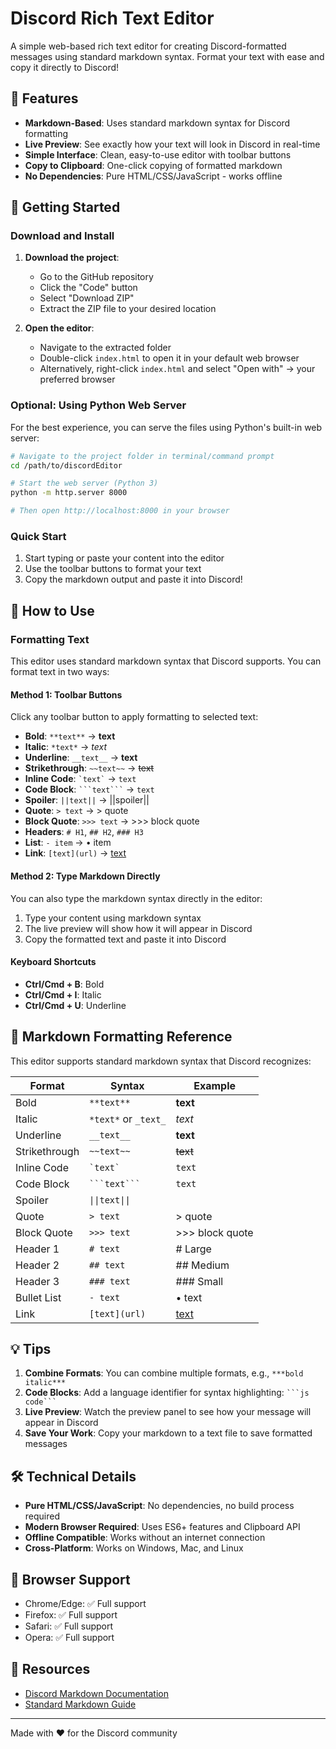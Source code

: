 # Discord Rich Text Editor

A simple web-based rich text editor for creating Discord-formatted messages using standard markdown syntax. Format your text with ease and copy it directly to Discord!

## 🌟 Features

- **Markdown-Based**: Uses standard markdown syntax for Discord formatting
- **Live Preview**: See exactly how your text will look in Discord in real-time
- **Simple Interface**: Clean, easy-to-use editor with toolbar buttons
- **Copy to Clipboard**: One-click copying of formatted markdown
- **No Dependencies**: Pure HTML/CSS/JavaScript - works offline

## 🚀 Getting Started

### Download and Install

1. **Download the project**:
   - Go to the GitHub repository
   - Click the "Code" button
   - Select "Download ZIP"
   - Extract the ZIP file to your desired location

2. **Open the editor**:
   - Navigate to the extracted folder
   - Double-click `index.html` to open it in your default web browser
   - Alternatively, right-click `index.html` and select "Open with" → your preferred browser

### Optional: Using Python Web Server

For the best experience, you can serve the files using Python's built-in web server:

```bash
# Navigate to the project folder in terminal/command prompt
cd /path/to/discordEditor

# Start the web server (Python 3)
python -m http.server 8000

# Then open http://localhost:8000 in your browser
```

### Quick Start

1. Start typing or paste your content into the editor
2. Use the toolbar buttons to format your text
3. Copy the markdown output and paste it into Discord!

## 📝 How to Use

### Formatting Text

This editor uses standard markdown syntax that Discord supports. You can format text in two ways:

#### Method 1: Toolbar Buttons
Click any toolbar button to apply formatting to selected text:

- **Bold**: `**text**` → **text**
- **Italic**: `*text*` → *text*
- **Underline**: `__text__` → __text__
- **Strikethrough**: `~~text~~` → ~~text~~
- **Inline Code**: `` `text` `` → `text`
- **Code Block**: ` ```text``` ` → ```text```
- **Spoiler**: `||text||` → ||spoiler||
- **Quote**: `> text` → > quote
- **Block Quote**: `>>> text` → >>> block quote
- **Headers**: `# H1`, `## H2`, `### H3`
- **List**: `- item` → • item
- **Link**: `[text](url)` → [text](url)

#### Method 2: Type Markdown Directly
You can also type the markdown syntax directly in the editor:

1. Type your content using markdown syntax
2. The live preview will show how it will appear in Discord
3. Copy the formatted text and paste it into Discord

#### Keyboard Shortcuts
- **Ctrl/Cmd + B**: Bold
- **Ctrl/Cmd + I**: Italic
- **Ctrl/Cmd + U**: Underline

## 🎨 Markdown Formatting Reference

This editor supports standard markdown syntax that Discord recognizes:

| Format | Syntax | Example |
|--------|--------|---------|
| Bold | `**text**` | **text** |
| Italic | `*text*` or `_text_` | *text* |
| Underline | `__text__` | __text__ |
| Strikethrough | `~~text~~` | ~~text~~ |
| Inline Code | `` `text` `` | `text` |
| Code Block | ` ```text``` ` | ```text``` |
| Spoiler | `\|\|text\|\|` | ||spoiler|| |
| Quote | `> text` | > quote |
| Block Quote | `>>> text` | >>> block quote |
| Header 1 | `# text` | # Large |
| Header 2 | `## text` | ## Medium |
| Header 3 | `### text` | ### Small |
| Bullet List | `- text` | • text |
| Link | `[text](url)` | [text](url) |

## 💡 Tips

1. **Combine Formats**: You can combine multiple formats, e.g., `***bold italic***`
2. **Code Blocks**: Add a language identifier for syntax highlighting: ` ```js code``` `
3. **Live Preview**: Watch the preview panel to see how your message will appear in Discord
4. **Save Your Work**: Copy your markdown to a text file to save formatted messages

## 🛠️ Technical Details

- **Pure HTML/CSS/JavaScript**: No dependencies, no build process required
- **Modern Browser Required**: Uses ES6+ features and Clipboard API
- **Offline Compatible**: Works without an internet connection
- **Cross-Platform**: Works on Windows, Mac, and Linux

## 📱 Browser Support

- Chrome/Edge: ✅ Full support
- Firefox: ✅ Full support  
- Safari: ✅ Full support
- Opera: ✅ Full support

## 🔗 Resources

- [Discord Markdown Documentation](https://support.discord.com/hc/en-us/articles/210298617-Markdown-Text-101)
- [Standard Markdown Guide](https://www.markdownguide.org/)

---

Made with ❤️ for the Discord community

